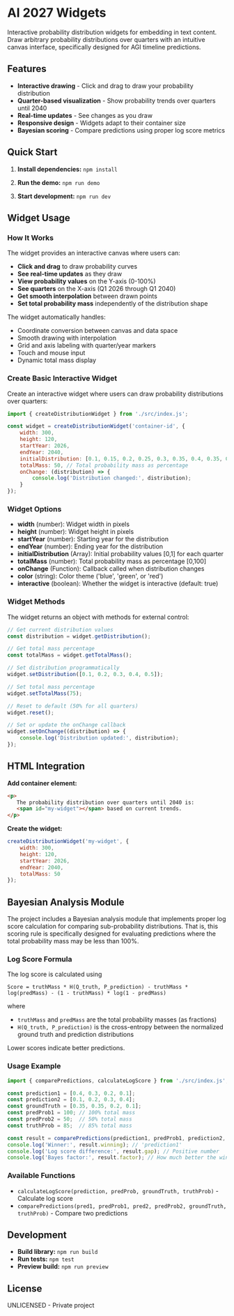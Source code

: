 # AI 2027 Widgets

Interactive probability distribution widgets for embedding in text content.
Draw arbitrary probability distributions over quarters with an intuitive canvas
interface, specifically designed for AGI timeline predictions.

## Features

- **Interactive drawing** - Click and drag to draw your probability
  distribution
- **Quarter-based visualization** - Show probability trends over quarters until
  2040
- **Real-time updates** - See changes as you draw
- **Responsive design** - Widgets adapt to their container size
- **Bayesian scoring** - Compare predictions using proper log score metrics

## Quick Start

1. **Install dependencies:** `npm install`

2. **Run the demo:** `npm run demo`

3. **Start development:** `npm run dev`

## Widget Usage

### How It Works

The widget provides an interactive canvas where users can:

- **Click and drag** to draw probability curves
- **See real-time updates** as they draw
- **View probability values** on the Y-axis (0-100%)
- **See quarters** on the X-axis (Q1 2026 through Q1 2040)
- **Get smooth interpolation** between drawn points
- **Set total probability mass** independently of the distribution shape

The widget automatically handles:
- Coordinate conversion between canvas and data space
- Smooth drawing with interpolation
- Grid and axis labeling with quarter/year markers
- Touch and mouse input
- Dynamic total mass display

### Create Basic Interactive Widget

Create an interactive widget where users can draw probability distributions
over quarters:

```javascript
import { createDistributionWidget } from './src/index.js';

const widget = createDistributionWidget('container-id', {
    width: 300,
    height: 120,
    startYear: 2026,
    endYear: 2040,
    initialDistribution: [0.1, 0.15, 0.2, 0.25, 0.3, 0.35, 0.4, 0.35, 0.3, 0.25, 0.2],
    totalMass: 50, // Total probability mass as percentage
    onChange: (distribution) => {
        console.log('Distribution changed:', distribution);
    }
});
```

### Widget Options

- **width** (number): Widget width in pixels
- **height** (number): Widget height in pixels  
- **startYear** (number): Starting year for the distribution
- **endYear** (number): Ending year for the distribution
- **initialDistribution** (Array<number>): Initial probability values [0,1] for
  each quarter
- **totalMass** (number): Total probability mass as percentage [0,100]
- **onChange** (Function): Callback called when distribution changes
- **color** (string): Color theme ('blue', 'green', or 'red')
- **interactive** (boolean): Whether the widget is interactive (default: true)

### Widget Methods

The widget returns an object with methods for external control:

```javascript
// Get current distribution values
const distribution = widget.getDistribution();

// Get total mass percentage
const totalMass = widget.getTotalMass();

// Set distribution programmatically
widget.setDistribution([0.1, 0.2, 0.3, 0.4, 0.5]);

// Set total mass percentage
widget.setTotalMass(75);

// Reset to default (50% for all quarters)
widget.reset();

// Set or update the onChange callback
widget.setOnChange((distribution) => {
    console.log('Distribution updated:', distribution);
});
```

## HTML Integration

**Add container element:**
   ```html
   <p>
      The probability distribution over quarters until 2040 is: 
      <span id="my-widget"></span> based on current trends.
   </p>
   ```

**Create the widget:**
   ```javascript
   createDistributionWidget('my-widget', {
       width: 300,
       height: 120,
       startYear: 2026,
       endYear: 2040,
       totalMass: 50
   });
   ```

## Bayesian Analysis Module

The project includes a Bayesian analysis module that implements proper log
score calculation for comparing sub-probability distributions. That is, this
scoring rule is specifically designed for evaluating predictions where the
total probability mass may be less than 100%.

### Log Score Formula

The log score is calculated using

```
Score = truthMass * H(Q_truth, P_prediction) - truthMass * log(predMass) - (1 - truthMass) * log(1 - predMass)
```

where
- `truthMass` and `predMass` are the total probability masses (as fractions)
- `H(Q_truth, P_prediction)` is the cross-entropy between the normalized ground
  truth and prediction distributions

Lower scores indicate better predictions.

### Usage Example

```javascript
import { comparePredictions, calculateLogScore } from './src/index.js';

const prediction1 = [0.4, 0.3, 0.2, 0.1];
const prediction2 = [0.1, 0.2, 0.3, 0.4];
const groundTruth = [0.35, 0.35, 0.2, 0.1];
const predProb1 = 100; // 100% total mass
const predProb2 = 50;  // 50% total mass
const truthProb = 85;  // 85% total mass

const result = comparePredictions(prediction1, predProb1, prediction2, predProb2, groundTruth, truthProb);
console.log('Winner:', result.winning); // 'prediction1'
console.log('Log score difference:', result.gap); // Positive number
console.log('Bayes factor:', result.factor); // How much better the winner is
```

### Available Functions

- `calculateLogScore(prediction, predProb, groundTruth, truthProb)` - Calculate
  log score
- `comparePredictions(pred1, predProb1, pred2, predProb2, groundTruth,
  truthProb)` - Compare two predictions

## Development

- **Build library:** `npm run build`
- **Run tests:** `npm test`
- **Preview build:** `npm run preview`

## License

UNLICENSED - Private project
